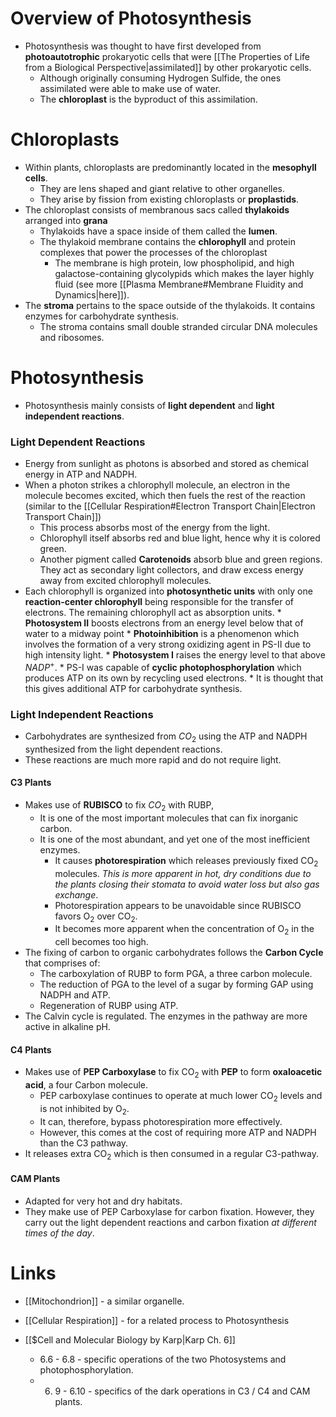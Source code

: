 # Overview of Photosynthesis
* Photosynthesis was thought to have first developed from  **photoautotrophic** prokaryotic cells that were [[The Properties of Life from a Biological Perspective|assimilated]] by other prokaryotic cells. 
	* Although originally consuming Hydrogen Sulfide, the ones assimilated were able to make use of water.
	* The **chloroplast** is the byproduct of this assimilation. 
# Chloroplasts
* Within plants, chloroplasts are predominantly located in the **mesophyll cells**.
	* They are lens shaped and giant relative to other organelles.
	* They arise by fission from existing chloroplasts or **proplastids**. 
* The chloroplast consists of membranous sacs called **thylakoids** arranged into **grana**
	* Thylakoids have a space inside of them called the **lumen**.
	* The thylakoid membrane contains the **chlorophyll** and protein complexes that power the processes of the chloroplast
		* The membrane is high protein, low phospholipid, and high galactose-containing glycolypids which makes the layer highly fluid  (see more [[Plasma Membrane#Membrane Fluidity and Dynamics|here]]).
* The **stroma** pertains to the space outside of the thylakoids. It contains enzymes for carbohydrate synthesis. 
	* The stroma contains small double stranded circular DNA molecules and ribosomes.
# Photosynthesis
* Photosynthesis mainly consists of **light dependent** and **light independent reactions**.
### Light Dependent Reactions
* Energy from sunlight as photons is absorbed and stored as chemical energy in $\text{ATP}$ and $\text{NADPH}$. 
* When a photon strikes a chlorophyll molecule, an electron in the molecule becomes excited, which then fuels the rest of the reaction (similar to the [[Cellular Respiration#Electron Transport Chain|Electron Transport Chain]])
	* This process absorbs most of the energy from the light.
	* Chlorophyll itself absorbs red and blue light, hence why it is colored green.
	* Another pigment called **Carotenoids** absorb blue and green regions. They act as secondary light collectors, and draw excess energy away from excited chlorophyll molecules.
* Each chlorophyll is organized into **photosynthetic units** with only one **reaction-center chlorophyll** being responsible for the transfer of electrons. The remaining chlorophyll act as absorption units.
		* **Photosystem II** boosts electrons from an energy level below that of water to a midway point
			* **Photoinhibition** is a phenomenon which involves the formation of a very strong oxidizing agent in PS-II due to high intensity light.
		* **Photosystem I** raises the energy level to that above $NADP^+$.
			* PS-I was capable of **cyclic photophosphorylation** which produces ATP on its own by recycling used electrons.
				* It is thought that this gives additional ATP for carbohydrate synthesis.

### Light Independent Reactions
* Carbohydrates are synthesized from $CO_2$ using the $\text{ATP}$ and $\text{NADPH}$ synthesized from the light dependent reactions.
* These reactions are much more rapid and do not require light.
#### C3 Plants
* Makes use of **RUBISCO**  to fix $CO_2$ with $\text{RUBP}$, 
	* It is one of the most important molecules that can fix inorganic carbon.
	* It is one of the most abundant, and yet one of the most inefficient enzymes.
		* It causes **photorespiration** which releases previously fixed $\text{CO}_2$ molecules. *This is more apparent in hot, dry conditions due to the plants closing their stomata to avoid water loss but also gas exchange*.
		* Photorespiration appears to be unavoidable since $\text{RUBISCO}$ favors $\text{O}_2$ over $\text{CO}_2$. 
		* It becomes more apparent when the concentration of $\text{O}_2$ in the cell becomes too high.
* The fixing of carbon to organic carbohydrates follows the **Carbon Cycle** that comprises of:
	* The carboxylation of $\text{RUBP}$ to form $\text{PGA}$, a three carbon molecule.
	* The reduction of $\text{PGA}$ to the level of a sugar by forming $\text{GAP}$ using $\text{NADPH}$ and $\text{ATP}$.
	* Regeneration of $\text{RUBP}$ using $\text{ATP}$. 
* The Calvin cycle is regulated. The enzymes in the pathway are more active in alkaline $\text{pH}$.
#### C4 Plants
* Makes use of **PEP Carboxylase** to fix $\text{CO}_2$ with **PEP** to form **oxaloacetic acid**, a four Carbon molecule.
	* PEP carboxylase continues to operate at much lower $\text{CO}_2$ levels and is not inhibited by $\text{O}_2$. 
	* It can, therefore, bypass photorespiration more effectively.
	* However, this comes at the cost of requiring more $\text{ATP}$ and $\text{NADPH}$ than the C3 pathway.
* It releases extra $\text{CO}_2$ which is then consumed in a regular C3-pathway.
#### CAM Plants
* Adapted for very hot and dry habitats.
* They make use of PEP Carboxylase for carbon fixation. However, they carry out the light dependent reactions and carbon fixation *at different times of the day*.
# Links
* [[Mitochondrion]] - a similar organelle. 
* [[Cellular Respiration]] - for a related process to Photosynthesis

* [[$Cell and Molecular Biology by Karp|Karp Ch. 6]]
	* 6.6 - 6.8 - specific operations of the two Photosystems and photophosphorylation.
	* 6. 9 - 6.10 - specifics of the dark operations in C3 / C4 and CAM plants.